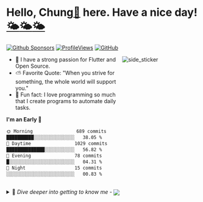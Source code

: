 # Hello, Chung[🎯](https://wakatime.com/@ChunhThanhDe) here. Have a nice day! [🌤️](https://www.linkedin.com/in/chunhthanhde/)[🌤️](https://chunhthanhde.hashnode.dev/)[🌤️](https://github.com/Flutter-Journey/)

[![Github Sponsors](https://img.shields.io/static/v1?label=Sponsor&message=%E2%9D%A4&logo=GitHub&color=%23594560)](https://github.com/sponsors/ChunhThanhDe)
[![ProfileViews](https://komarev.com/ghpvc/?username=ChunhThanhDe&label=Profile%20views&color=594560&style=flat)](https://wakatime.com/@ChunhThanhDe)
[![GitHub](https://img.shields.io/github/followers/ChunhThanhDe?label=follow&style=social)](http://chunhthanhde.github.io/)

<a href="https://github.com/Flutter-Journey/" target="_blank">
    <img align="right" width="200px" height="200px" alt="side_sticker" src="https://i.giphy.com/media/v1.Y2lkPTc5MGI3NjExZnptaHM4c3djd3dkeTUyZXdieXUzMTAxajFsa2I5MnRsZGk5bTc0aiZlcD12MV9pbnRlcm5hbF9naWZfYnlfaWQmY3Q9cw/7RO4lHzuZRcbhET4qc/giphy.gif" />
</a>

- 🎯 I have a strong passion for Flutter and Open Source.
- ⛅ Favorite Quote: "When you strive for something, the whole world will support you."
- 🤪 Fun fact: I love programming so much that I create programs to automate daily tasks.

<!--START_SECTION:waka-->
**I'm an Early 🐤** 

```text
🌞 Morning                689 commits         ██████████░░░░░░░░░░░░░░░   38.05 % 
🌆 Daytime                1029 commits        ██████████████░░░░░░░░░░░   56.82 % 
🌃 Evening                78 commits          █░░░░░░░░░░░░░░░░░░░░░░░░   04.31 % 
🌙 Night                  15 commits          ░░░░░░░░░░░░░░░░░░░░░░░░░   00.83 % 
```



<!--END_SECTION:waka-->


<!-- More Information Details Myself -->

<br>
<details>
<summary> 🌈 <em>Dive deeper into getting to know me -</em> 
  <a href="https://github.com/ChunhThanhDe/ChunhThanhDe/issues/1#issuecomment-new">
    <img align="center" src="https://img.shields.io/static/v1?label=Send me a message&message=%E2%9D%A4&logo=Mail&color=%23594560">
  </a>
</summary>
 
---

## [⚡](https://wakatime.com/@ChunhThanhDe) Multi-talented Software Developer from Vietnam 

<be>
 
<a href="https://www.linkedin.com/in/chunhthanhde/">
 <img src="https://raw.githubusercontent.com/ChunhThanhDe/ChunhThanhDe/main/media/avatar.png" align="center" width="85px" alt=" Chung Nguyễn Thành">
</a>

##### *Chung Nguyen Thanh - ChunhThanhDe* [🎯](https://wakatime.com/@ChunhThanhDe)

[![Dart](https://img.shields.io/badge/dart-%230175C2.svg?style=for-the-badge&logo=dart&logoColor=white)](https://wakatime.com/@ChunhThanhDe)
[![Flutter](https://img.shields.io/badge/Flutter-%2302569B.svg?style=for-the-badge&logo=Flutter&logoColor=white)](https://wakatime.com/@ChunhThanhDe)
[![Firebase](https://img.shields.io/badge/Firebase-%23FFCA28.svg?style=for-the-badge&logo=firebase&logoColor=black)](https://wakatime.com/@ChunhThanhDe)
[![Spring Boot](https://img.shields.io/badge/Spring%20Boot-%236DB33F.svg?style=for-the-badge&logo=springboot&logoColor=white)](https://wakatime.com/@ChunhThanhDe)

<p> If you are looking for a developer in Flutter development, capable of bringing value to your organization, then perhaps I am the piece of the puzzle your organization needs to find. Nice to meet you. I am ready to take on new challenges with great contributions and worthy compensation. </p>

##### [⚡](https://wakatime.com/@ChunhThanhDe) Recent Activity

<!--START_SECTION:activity-->
`[10/24 14:39 +07]` <img alt="📝" src="https://github.com/cheesits456/github-activity-readme/raw/master/icons/commit.png" align="top" height="18"> Made `5` commits in [ChunhThanhDe/ChunhThanhDe](https://github.com/ChunhThanhDe/ChunhThanhDe)  
`[10/24 12:40 +07]` <img alt="📝" src="https://github.com/cheesits456/github-activity-readme/raw/master/icons/commit.png" align="top" height="18"> Made `4` commits in [ChunhThanhDe/github-activity-readme](https://github.com/ChunhThanhDe/github-activity-readme)  
`[10/24 12:04 +07]` <img alt="⭐" src="https://github.com/cheesits456/github-activity-readme/raw/master/icons/star.png" align="top" height="18"> Starred [cheesits456/cheesits456](https://github.com/cheesits456/cheesits456)  
`[10/24 11:59 +07]` <img alt="📝" src="https://github.com/cheesits456/github-activity-readme/raw/master/icons/commit.png" align="top" height="18"> Made `1` commit in [ChunhThanhDe/ChunhThanhDe](https://github.com/ChunhThanhDe/ChunhThanhDe)  
`[10/24 11:54 +07]` <img alt="🍴" src="https://github.com/cheesits456/github-activity-readme/raw/master/icons/fork.png" align="top" height="18"> Forked [cheesits456/github-activity-readme](https://github.com/cheesits456/github-activity-readme) to [ChunhThanhDe/github-activity-readme](https://github.com/ChunhThanhDe/github-activity-readme)  

<details><summary>Show More</summary>

`[10/24 11:54 +07]` <img alt="⭐" src="https://github.com/cheesits456/github-activity-readme/raw/master/icons/star.png" align="top" height="18"> Starred [cheesits456/github-activity-readme](https://github.com/cheesits456/github-activity-readme)  
`[10/24 11:27 +07]` <img alt="⭐" src="https://github.com/cheesits456/github-activity-readme/raw/master/icons/star.png" align="top" height="18"> Starred [flutter/io_flip](https://github.com/flutter/io_flip)  
`[10/24 11:25 +07]` <img alt="⭐" src="https://github.com/cheesits456/github-activity-readme/raw/master/icons/star.png" align="top" height="18"> Starred [flutter/flutter](https://github.com/flutter/flutter)  
`[10/24 11:23 +07]` <img alt="⭐" src="https://github.com/cheesits456/github-activity-readme/raw/master/icons/star.png" align="top" height="18"> Starred <span title="Private Repo">`🔒ChunhThanhDe/tarot-card-fortune-telling`</span>  
`[10/24 11:20 +07]` <img alt="🗣" src="https://github.com/cheesits456/github-activity-readme/raw/master/icons/comment.png" align="top" height="18"> Commented on [`#200`](https://github.com//vn7n24fzkq/github-profile-summary-cards/issues/200 '[Feature request] Statistics Include organizational repositories and open source contributions in the GitHub Profile Summary API') in [vn7n24fzkq/github-profile-summary-cards](https://github.com/vn7n24fzkq/github-profile-summary-cards)  

</details>
<!--END_SECTION:activity-->

<div align="center">
  <a href="https://ChunhThanhDe.github.io"><img src="https://github-profile-trophy.vercel.app/?username=chunhthanhde&title=Stars,Commits,Repositories,Followers,Experience,Issues,PullRequest,Reviews&theme=gruvbox" alt="chunhthanhde" /></a>

</div>

---

## [⚡](http://chunhthanhde.github.io/) 2 years of experience in a software development position

<!--- stats & Trophy (start) -->
<p align="center">
  <!--- stats (start) -->
<table align="center">
<tr border="none">
  <td width="50%" align="center">
    <img  align="center"  src="https://leetcard.jacoblin.cool/ChunhThanhDe?theme=dark&font=ABeeZee&ext=heatmap" />
    <br></br>
    <img  title="🔥 Get streak stats for your profile at git.io/streak-stats" alt="Mark streak" src="https://github-readme-streak-stats.herokuapp.com/?user=ChunhThanhDe&theme=dark&hide_border=false" /> 
  </td>
  
  <td width="50%" align="center">
    <img align="center" src="https://github-profile-summary-cards.vercel.app/api/cards/repos-per-language?username=ChunhThanhDe&theme=dark" alt="1999AZZAR :: Top Langs by repo" />
    <br></br>
    <img align="center" src="https://github-profile-summary-cards.vercel.app/api/cards/most-commit-language?username=ChunhThanhDe&theme=dark" alt="1999AZZAR :: Top Langs by commit" />
  </td>
</tr>
</table>
<!--- stats (end) -->

<br>

<!--- trophy (start) -->
<div align=center>
  <a href="https://chunhthanhde.github.io" title="Go to Source">
    <img align="center" src="http://github-profile-summary-cards.vercel.app/api/cards/profile-details?username=ChunhThanhDe&theme=dark" alt="TROPHY" />
    </a>
</div>
<!--- trophy (start) -->

</p>        
<!--- stats (end) -->

### [✨](https://wakatime.com/@ChunhThanhDe) How I Work

<a href="https://moon-svg.minung.dev/moon.svg?theme=ray&rotate=0">
  <img src="https://moon-svg.minung.dev/moon.svg?theme=ray&rotate=0" alt="moon.svg" />
</a>

<br/>
<br/>

Son of the moon. Bring solar energy 🐱‍🏍

As a qualified software developer, I have consistently accumulated skills and experience in building and developing software applications and systems. Previously, I worked as a software development engineer for phone and smart box products, where my responsibilities included integrating and developing system services and applications into Android TV and AOSP source code.

I have a good understanding and skills in using Flutter, Dart, Java, and Spring Boot to design and create cross-platform systems and applications that deliver engaging, user-friendly digital experiences.

My unwavering dedication sets me apart - meticulous, driven, and supportive, always ready to collaborate and tackle problems head-on. Rapid learning and high-speed knowledge assimilation are part of my DNA, propelling projects toward shared success with my critical thinking and rich professional knowledge.

### [✨](http://chunhthanhde.github.io/) Highlighted Projects

- [Explore Tarot with AI Magic 🔮](https://chunhthanhde.github.io/tarot-card-fortune-telling/) (Creator): a free Tarot reading web app that combines ancient wisdom with cutting-edge AI technology for personalized insights.
  
- [Flutter Journey 🎯](https://github.com/Flutter-Journey) (Creator): Follow and accompany me on my Flutter journey! I share resources and take on the challenge of 100 Flutter projects to enhance skills 🏆.

😎  For more, check out [my portfolio](https://chunhthanhde.github.io/), [my Blog](https://chunhthanhde.hashnode.dev/welcome) or my GitHub.

### [⚡](https://www.linkedin.com/in/chunhthanhde/) Growing up - Community activist

- [Greethy - Sống khỏe Việt 🌱](https://www.facebook.com/greethy.project) (Founder): An organization that develops healthy nutritional lifestyles in Vietnam 🇻🇳.

- [TV-Box Support 📺](https://github.com/TV-Box-Support) (Main Developer): Open Source Smart TV Software - I develop open-source software for Smart TV devices, providing support and solutions for TV Box users 💖.
  
## [🌟](http://chunhthanhde.github.io/) Information

🎓 I graduated with a bachelor's degree in electronics and telecommunications from [Hanoi University of Science and Technology](https://hust.edu.vn/)

🏢 Currently, I am a software development engineer working at [HEC - VNPT Technology](https://odm.vnpt-technology.vn/)

📚 I’m currently learning **AOSP** **Android** **Flutter** **Java web**

👯 I'm looking to collaborate on web, android, and flutter application software projects via mail **chunhthanhde.dev@gmail.com**

👨‍💻 All of my projects are available at [My Github](https://github.com/ChunhThanhDe)

💬 Ask me about **Anything**

🗣️ Languages Vietnamese 🇻🇳 English 🇬🇧

📫 How to reach me **chunhthanhde.dev@gmail.com** or connect me via 🔻

[![Skype](https://img.shields.io/badge/-Skype-blue?style=flat&logo=Skype&logoColor=white)](https://join.skype.com/invite/rdKrZGo3Mdk1)
[![Github](https://img.shields.io/badge/-Github-000?style=flat&logo=Github&logoColor=white)](https://github.com/chunhthanhde)
[![Linkedin](https://img.shields.io/badge/-LinkedIn-blue?style=flat&logo=Linkedin&logoColor=white)](https://www.linkedin.com/in/chunhthanhde/)
[![Gmail](https://img.shields.io/badge/-Gmail-c14438?style=flat&logo=Gmail&logoColor=white)](mailto:chunhthanhde.dev@gmail.com)

<be>

<a href="https://discord.com/users/753815467554111588" target="_blank"><img align="center"  src="https://discord.c99.nl/widget/theme-3/753815467554111588.png"/></a>

### 🔧 Programming Languages and Tools:

<p align="left">
  <a href="https://ChunhThanhDe.github.io">
    <img src="https://skillicons.dev/icons?i=c,java,kotlin,flutter,spring,idea,androidstudio,vscode,mysql,mongodb,firebase,linux,docker,aws,azure" />
  </a>
</p>

---

## [💝](https://github.com/sponsors/ChunhThanhDe) Support me, if you are comfortable with it <img src="https://media.giphy.com/media/iY8CRBdQXODJSCERIr/giphy.gif" width="30px">&nbsp; 


<a href="https://www.buymeacoffee.com/ChunhThanhDe">
  <img align="centre" src="https://cdn.buymeacoffee.com/buttons/v2/default-yellow.png" height="50" width="210" alt="ChunhThanhDe" />
</a>

<a href="https://github.com/ChunhThanhDe/ChunhThanhDe/issues/1#issuecomment-new">
  <img align="centre" src="https://raw.githubusercontent.com/ChunhThanhDe/ChunhThanhDe/refs/heads/main/media/Quitline_Chat_Offline.png" height="50" width="210" alt="Leave me a message" />
</a>

<br>

### [✏️](https://github.com/ChunhThanhDe/ChunhThanhDe/issues/1#issuecomment-new) [Guestbook](https://github.com/ChunhThanhDe/ChunhThanhDe/issues/1#issuecomment-new)

<!-- Guestbook -->
| Name | Date | Message |
|---|---|---|
|[<img src="https://avatars.githubusercontent.com/u/110121803?s=24&u=a3d36f90d94e696f73930aa6afc0f69c2fa71cf5&v=4" alt="EstevaoAZ" width="24" />  EstevaoAZ](https://github.com/EstevaoAZ)|9/13/2024, 6:10:29 PM (UTC+7)|Hey there! It's great to get to meet you! I'm also interested in mobile development and Flutter! Happy coding 😎✌|
|[<img src="https://avatars.githubusercontent.com/u/1105080?s=24&u=dde8ee2b184b25db43723f54823a3484ffe806a7&v=4" alt="openscript" width="24" />  openscript](https://github.com/openscript)|9/4/2024, 9:24:09 PM (UTC+7)|Always happy to see the guestbook action spreading! Happy coding 🥇|
|[<img src="https://avatars.githubusercontent.com/u/84318986?s=24&v=4" alt="NguyenVinhKhang" width="24" />  NguyenVinhKhang](https://github.com/NguyenVinhKhang)|9/4/2024, 10:54:39 AM (UTC+7)|Hi|
|[<img src="https://avatars.githubusercontent.com/u/98199185?s=24&u=174b59f190c6673c5d4dd4e0eaf9004d337b31fe&v=4" alt="ChunhThanhDe" width="24" />  ChunhThanhDe](https://github.com/ChunhThanhDe)|8/30/2024, 12:49:46 PM (UTC+7)|hehe|
|[<img src="https://avatars.githubusercontent.com/u/98199185?s=24&u=174b59f190c6673c5d4dd4e0eaf9004d337b31fe&v=4" alt="ChunhThanhDe" width="24" />  ChunhThanhDe](https://github.com/ChunhThanhDe)|8/30/2024, 12:07:24 PM (UTC+7)|Hello, is this message working? 😂😂😂|
<!-- /Guestbook -->

<div align="center">

#### *"The only thing I do know is that we have to be kind, especially when we don’t know what’s going on."*

</div>

<br>

<p align="center">
  <img src="media/hahaha.gif" alt="Cartoon" style="height: 160px;" />
 &nbsp;&nbsp;&nbsp;&nbsp;&nbsp;&nbsp;&nbsp;&nbsp;&nbsp;
  <img src="https://github-readme-stats.vercel.app/api?username=ChunhThanhDe&show_icons=true&locale=en&count_private=true" alt="ChunhThanhDe" style="height: 160px;" />
 </p>
<br>
</div>
<div align="center">
<p align="center">
  <img src="https://quotes-github-readme.vercel.app/api?type=horizontal&theme=vue" alt="quotes-github-readme">
</p>

---

### Show some [❤️](https://github.com/sponsors/ChunhThanhDe) by starring ⭐ some of the repositories!

</div>

</details> 
